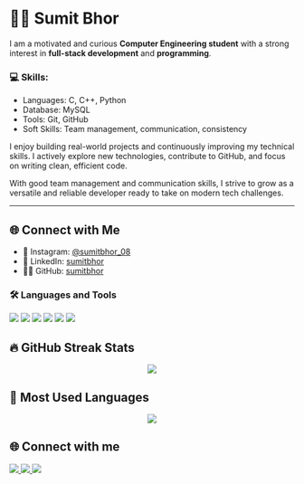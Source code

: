 # 👨‍💻 Sumit Bhor



I am a motivated and curious **Computer Engineering student** with a strong interest in **full-stack development** and **programming**.

### 💻 Skills:
- Languages: C, C++, Python
- Database: MySQL
- Tools: Git, GitHub
- Soft Skills: Team management, communication, consistency

I enjoy building real-world projects and continuously improving my technical skills. I actively explore new technologies, contribute to GitHub, and focus on writing clean, efficient code.

With good team management and communication skills, I strive to grow as a versatile and reliable developer ready to take on modern tech challenges.

---

## 🌐 Connect with Me

- 📸 Instagram: [@sumitbhor_08](https://instagram.com/sumitbhor_08)
- 💼 LinkedIn: [sumitbhor](https://linkedin.com/in/sumitbhor08)
- 🧑‍💻 GitHub: [sumitbhor](https://github.com/sumitbhor)

### 🛠️ Languages and Tools

<p align="left">
  <img src="https://img.shields.io/badge/C-00599C?style=for-the-badge&logo=c&logoColor=white"/>
  <img src="https://img.shields.io/badge/Python-3776AB?style=for-the-badge&logo=python&logoColor=white"/>
  <img src="https://img.shields.io/badge/MySQL-4479A1?style=for-the-badge&logo=mysql&logoColor=white"/>
  <img src="https://img.shields.io/badge/C++-00599C?style=for-the-badge&logo=c%2B%2B&logoColor=white"/>
  <img src="https://img.shields.io/badge/Git-F05032?style=for-the-badge&logo=git&logoColor=white"/>
  <img src="https://img.shields.io/badge/GitHub-181717?style=for-the-badge&logo=github&logoColor=white"/>
</p>

## 🔥 GitHub Streak Stats

<p align="center">
  <img src="https://github-readme-streak-stats.herokuapp.com?user=sumitbhor&theme=black-ice&hide_border=false&stroke=0000&background=060A0CD0" />
</p>

## 👀 Most Used Languages

<p align="center">
  <img src="https://github-readme-stats.vercel.app/api/top-langs/?username=sumitbhor&layout=compact&theme=dracula" />
</p>

## 🌐 Connect with me

<p align="left">
  <a href="https://www.linkedin.com/in/sumitbhor08" target="_blank">
    <img src="https://img.shields.io/badge/LinkedIn-0A66C2?style=for-the-badge&logo=linkedin&logoColor=white"/>
  </a>
  <a href="https://github.com/sumitbhor" target="_blank">
    <img src="https://img.shields.io/badge/GitHub-181717?style=for-the-badge&logo=github&logoColor=white"/>
  </a>
  <a href="https://www.instagram.com/sumitbhor_08/" target="_blank">
    <img src="https://img.shields.io/badge/Instagram-E4405F?style=for-the-badge&logo=instagram&logoColor=white"/>
  </a>
</p>

